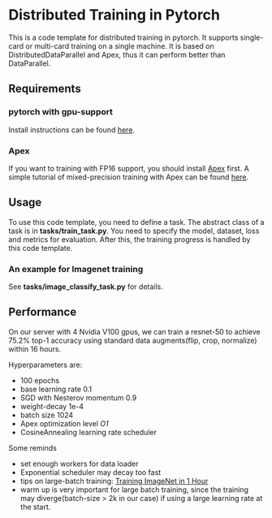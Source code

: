 # Distributed Training in Pytorch

This is a code template for distributed training in pytorch. It
supports single-card or multi-card training on a single machine.
It is based on DistributedDataParallel and Apex, thus it can
perform better than DataParallel.

## Requirements

### pytorch with gpu-support
Install instructions can be found [here](https://pytorch.org/).

### Apex
If you want to training with FP16 support, you should install
[Apex](https://github.com/NVIDIA/apex) first. A simple tutorial of
mixed-precision training with Apex can be found 
[here](http://on-demand.gputechconf.com/gtc-cn/2018/pdf/CH8302.pdf).

## Usage
To use this code template, you need to define a task. The abstract
class of a task is in **tasks/train_task.py**. You need to specify
the model, dataset, loss and metrics for evaluation. After this, the 
training progress is handled by this code template.

### An example for Imagenet training
See **tasks/image_classify_task.py** for details.

## Performance
On our server with 4 Nvidia V100 gpus, we can train a resnet-50
to achieve 75.2% top-1 accuracy using standard data augments(flip, crop, normalize) within 16 hours.

Hyperparameters are:
- 100 epochs
- base learning rate 0.1
- SGD with Nesterov momentum 0.9
- weight-decay 1e-4
- batch size 1024
- Apex optimization level *O1*
- CosineAnnealing learning rate scheduler

Some reminds
- set enough workers for data loader
- Exponential scheduler may decay too fast
- tips on large-batch training: [Training ImageNet in 1 Hour](https://arxiv.org/pdf/1706.02677.pdf)
- warm up is very important for large batch training, since
the training may diverge(batch-size > 2k in our case) if using a large learning rate at the start.
